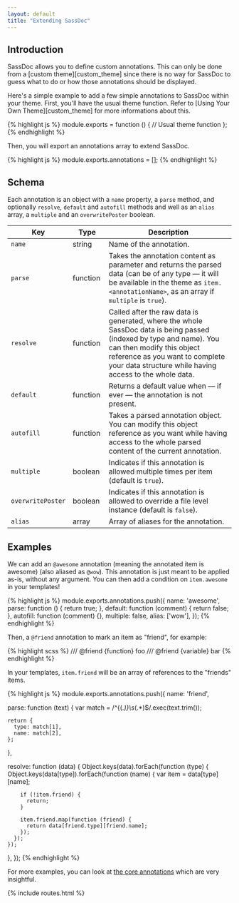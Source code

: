 ```yaml
---
layout: default
title: "Extending SassDoc"
---
```


## Introduction

SassDoc allows you to define custom annotations. This can only be done
from a [custom theme][custom_theme] since there is no way for
SassDoc to guess what to do or how those annotations should be displayed.

Here's a simple example to add a few simple annotations to SassDoc
within your theme. First, you'll have the usual theme function. Refer to [Using Your Own Theme][custom_theme] for more informations about this.

{% highlight js %}
module.exports = function () {
  // Usual theme function
};
{% endhighlight %}

Then, you will export an annotations array to extend SassDoc.

{% highlight js %}
module.exports.annotations = [];
{% endhighlight %}

## Schema

Each annotation is an object with a `name` property, a `parse`
method, and optionally `resolve`, `default` and `autofill`
methods and well as an `alias` array, a `multiple` and an `overwritePoster` boolean.

| Key | Type | Description |
|-----|------|-------------|
| `name` | string | Name of the annotation. |
| `parse` | function | Takes the annotation content as parameter and returns the parsed data (can be of any type &mdash; it will be available in the theme as `item.<annotationName>`, as an array if `multiple` is `true`). |
| `resolve` | function | Called after the raw data is generated, where the whole SassDoc data is being passed (indexed by type and name). You can then modify this object reference as you want to complete your data structure while having access to the whole data. |
| `default` | function | Returns a default value when &mdash;&nbsp;if ever&nbsp;&mdash; the annotation is not present. |
| `autofill` | function | Takes a parsed annotation object. You can modify this object reference as you want while having access to the whole parsed content of the current annotation. |
| `multiple` | boolean | Indicates if this annotation is allowed multiple times per item (default is `true`). |
| `overwritePoster` | boolean | Indicates if this annotation is allowed to override a file level instance (default is `false`). |
| `alias` | array | Array of aliases for the annotation. |

## Examples

We can add an `@awesome` annotation (meaning the annotated item is
awesome) (also aliased as `@wow`). This annotation is just meant to be applied as-is, without any
argument. You can then add a condition on `item.awesome` in your templates!

{% highlight js %}
module.exports.annotations.push({
  name: 'awesome',
  parse: function () { return true; },
  default: function (comment) { return false; },
  autofill: function (comment) {},
  multiple: false,
  alias: ['wow'],
});
{% endhighlight %}

Then, a `@friend` annotation to mark an item as "friend", for example:

{% highlight scss %}
/// @friend {function} foo
/// @friend {variable} bar
{% endhighlight %}

In your templates, `item.friend` will be an array of references
to the "friends" items.

{% highlight js %}
module.exports.annotations.push({
  name: 'friend',

  parse: function (text) {
    var match = /^\{(.*)\}\s*(.*)$/.exec(text.trim());

    return {
      type: match[1],
      name: match[2],
    };
  },

  resolve: function (data) {
    Object.keys(data).forEach(function (type) {
      Object.keys(data[type]).forEach(function (name) {
        var item = data[type][name];

        if (!item.friend) {
          return;
        }

        item.friend.map(function (friend) {
          return data[friend.type][friend.name];
        });
      });
    });
  },
});
{% endhighlight %}

For more examples, you can look at [the core annotations](https://github.com/SassDoc/sassdoc/tree/master/src/annotation/annotations) which are very
insightful.

{% include routes.html %}
